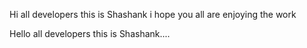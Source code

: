 
Hi all developers this is Shashank i hope you all are enjoying the work

Hello all developers this is Shashank....

